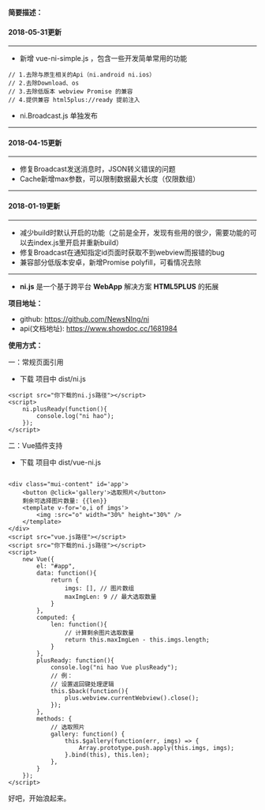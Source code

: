 **简要描述：** 


#### 2018-05-31更新
---------
- 新增 vue-ni-simple.js ，包含一些开发简单常用的功能
``` 
// 1.去除与原生相关的Api（ni.android ni.ios）
// 2.去除Download、os
// 3.去除低版本 webview Promise 的兼容
// 4.提供兼容 html5plus://ready 提前注入

```
- ni.Broadcast.js 单独发布
---------

#### 2018-04-15更新
---------
- 修复Broadcast发送消息时，JSON转义错误的问题
- Cache新增max参数，可以限制数据最大长度（仅限数组）
---------

#### 2018-01-19更新
---------
- 减少build时默认开启的功能（之前是全开，发现有些用的很少，需要功能的可以去index.js里开启并重新build）
- 修复Broadcast在通知指定id页面时获取不到webview而报错的bug
- 兼容部分低版本安卓，新增Promise polyfill，可看情况去除
---------


- **ni.js** 是一个基于跨平台 **WebApp** 解决方案 **HTML5PLUS** 的拓展

**项目地址：** 

- github: https://github.com/NewsNIng/ni
- api(文档地址): https://www.showdoc.cc/1681984

**使用方式：** 

一：常规页面引用
- 下载 项目中 dist/ni.js

```
<script src="你下载的ni.js路径"></script> 
<script>
	ni.plusReady(function(){
		console.log("ni hao");
	});
</script>

```
二：Vue插件支持
- 下载 项目中 dist/vue-ni.js

```

<div class="mui-content" id='app'>
	<button @click='gallery'>选取照片</button>
	剩余可选择图片数量: {{len}}
	<template v-for='o,i of imgs'>
		<img :src="o" width="30%" height="30%" />
	</template>
</div>
<script src="vue.js路径"></script>
<script src="你下载的ni.js路径"></script> 
<script>
	new Vue({
		el: "#app",
		data: function(){
			return {
				imgs: [], // 图片数组
				maxImgLen: 9 // 最大选取数量
			}
		},
		computed: {
			len: function(){
				// 计算剩余图片选取数量
				return this.maxImgLen - this.imgs.length;
			}
		},
		plusReady: function(){
			console.log("ni hao Vue plusReady");
			// 例：
			// 设置返回键处理逻辑
			this.$back(function(){
				plus.webview.currentWebview().close();
			});
		},
		methods: {
			// 选取照片
			gallery: function() {
				this.$gallery(function(err, imgs) => {
					Array.prototype.push.apply(this.imgs, imgs);
				}.bind(this), this.len);
			},
		}
	});
</script>

```

好吧，开始浪起来。